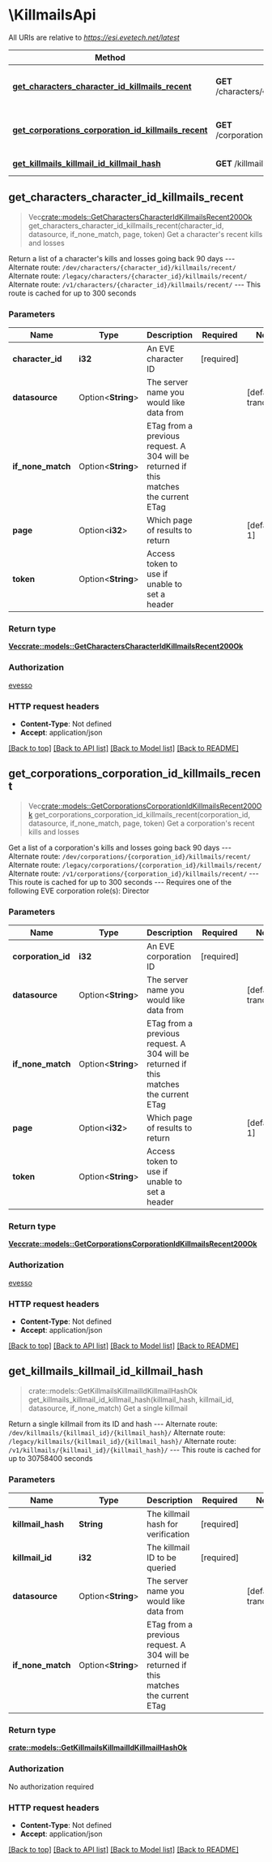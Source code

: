 # \KillmailsApi

All URIs are relative to *https://esi.evetech.net/latest*

Method | HTTP request | Description
------------- | ------------- | -------------
[**get_characters_character_id_killmails_recent**](KillmailsApi.md#get_characters_character_id_killmails_recent) | **GET** /characters/{character_id}/killmails/recent/ | Get a character's recent kills and losses
[**get_corporations_corporation_id_killmails_recent**](KillmailsApi.md#get_corporations_corporation_id_killmails_recent) | **GET** /corporations/{corporation_id}/killmails/recent/ | Get a corporation's recent kills and losses
[**get_killmails_killmail_id_killmail_hash**](KillmailsApi.md#get_killmails_killmail_id_killmail_hash) | **GET** /killmails/{killmail_id}/{killmail_hash}/ | Get a single killmail



## get_characters_character_id_killmails_recent

> Vec<crate::models::GetCharactersCharacterIdKillmailsRecent200Ok> get_characters_character_id_killmails_recent(character_id, datasource, if_none_match, page, token)
Get a character's recent kills and losses

Return a list of a character's kills and losses going back 90 days  --- Alternate route: `/dev/characters/{character_id}/killmails/recent/`  Alternate route: `/legacy/characters/{character_id}/killmails/recent/`  Alternate route: `/v1/characters/{character_id}/killmails/recent/`  --- This route is cached for up to 300 seconds

### Parameters


Name | Type | Description  | Required | Notes
------------- | ------------- | ------------- | ------------- | -------------
**character_id** | **i32** | An EVE character ID | [required] |
**datasource** | Option<**String**> | The server name you would like data from |  |[default to tranquility]
**if_none_match** | Option<**String**> | ETag from a previous request. A 304 will be returned if this matches the current ETag |  |
**page** | Option<**i32**> | Which page of results to return |  |[default to 1]
**token** | Option<**String**> | Access token to use if unable to set a header |  |

### Return type

[**Vec<crate::models::GetCharactersCharacterIdKillmailsRecent200Ok>**](get_characters_character_id_killmails_recent_200_ok.md)

### Authorization

[evesso](../README.md#evesso)

### HTTP request headers

- **Content-Type**: Not defined
- **Accept**: application/json

[[Back to top]](#) [[Back to API list]](../README.md#documentation-for-api-endpoints) [[Back to Model list]](../README.md#documentation-for-models) [[Back to README]](../README.md)


## get_corporations_corporation_id_killmails_recent

> Vec<crate::models::GetCorporationsCorporationIdKillmailsRecent200Ok> get_corporations_corporation_id_killmails_recent(corporation_id, datasource, if_none_match, page, token)
Get a corporation's recent kills and losses

Get a list of a corporation's kills and losses going back 90 days  --- Alternate route: `/dev/corporations/{corporation_id}/killmails/recent/`  Alternate route: `/legacy/corporations/{corporation_id}/killmails/recent/`  Alternate route: `/v1/corporations/{corporation_id}/killmails/recent/`  --- This route is cached for up to 300 seconds  --- Requires one of the following EVE corporation role(s): Director 

### Parameters


Name | Type | Description  | Required | Notes
------------- | ------------- | ------------- | ------------- | -------------
**corporation_id** | **i32** | An EVE corporation ID | [required] |
**datasource** | Option<**String**> | The server name you would like data from |  |[default to tranquility]
**if_none_match** | Option<**String**> | ETag from a previous request. A 304 will be returned if this matches the current ETag |  |
**page** | Option<**i32**> | Which page of results to return |  |[default to 1]
**token** | Option<**String**> | Access token to use if unable to set a header |  |

### Return type

[**Vec<crate::models::GetCorporationsCorporationIdKillmailsRecent200Ok>**](get_corporations_corporation_id_killmails_recent_200_ok.md)

### Authorization

[evesso](../README.md#evesso)

### HTTP request headers

- **Content-Type**: Not defined
- **Accept**: application/json

[[Back to top]](#) [[Back to API list]](../README.md#documentation-for-api-endpoints) [[Back to Model list]](../README.md#documentation-for-models) [[Back to README]](../README.md)


## get_killmails_killmail_id_killmail_hash

> crate::models::GetKillmailsKillmailIdKillmailHashOk get_killmails_killmail_id_killmail_hash(killmail_hash, killmail_id, datasource, if_none_match)
Get a single killmail

Return a single killmail from its ID and hash  --- Alternate route: `/dev/killmails/{killmail_id}/{killmail_hash}/`  Alternate route: `/legacy/killmails/{killmail_id}/{killmail_hash}/`  Alternate route: `/v1/killmails/{killmail_id}/{killmail_hash}/`  --- This route is cached for up to 30758400 seconds

### Parameters


Name | Type | Description  | Required | Notes
------------- | ------------- | ------------- | ------------- | -------------
**killmail_hash** | **String** | The killmail hash for verification | [required] |
**killmail_id** | **i32** | The killmail ID to be queried | [required] |
**datasource** | Option<**String**> | The server name you would like data from |  |[default to tranquility]
**if_none_match** | Option<**String**> | ETag from a previous request. A 304 will be returned if this matches the current ETag |  |

### Return type

[**crate::models::GetKillmailsKillmailIdKillmailHashOk**](get_killmails_killmail_id_killmail_hash_ok.md)

### Authorization

No authorization required

### HTTP request headers

- **Content-Type**: Not defined
- **Accept**: application/json

[[Back to top]](#) [[Back to API list]](../README.md#documentation-for-api-endpoints) [[Back to Model list]](../README.md#documentation-for-models) [[Back to README]](../README.md)

